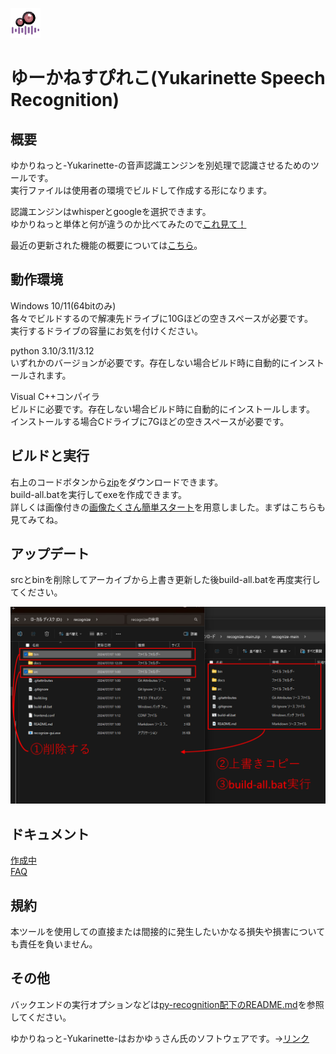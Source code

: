 ![_](docs/assets/icon48.png)  
# ゆーかねすぴれこ(Yukarinette Speech Recognition)

## 概要
ゆかりねっと-Yukarinette-の音声認識エンジンを別処理で認識させるためのツールです。  
実行ファイルは使用者の環境でビルドして作成する形になります。

認識エンジンはwhisperとgoogleを選択できます。  
ゆかりねっと単体と何が違うのか比べてみたので[これ見て！](docs/Overview.md)

最近の更新された機能の概要については[こちら](docs/NEW.md)。

## 動作環境
Windows 10/11(64bitのみ)  
各々でビルドするので解凍先ドライブに10Gほどの空きスペースが必要です。  
実行するドライブの容量にお気を付けください。

python 3.10/3.11/3.12  
いずれかのバージョンが必要です。存在しない場合ビルド時に自動的にインストールされます。

Visual C++コンパイラ  
ビルドに必要です。存在しない場合ビルド時に自動的にインストールします。  
インストールする場合Cドライブに7Gほどの空きスペースが必要です。


## ビルドと実行
右上のコードボタンから[zip](https://gitlab.com/HARUKei66494739/recognize/-/archive/main/recognize-main.zip)をダウンロードできます。  
build-all.batを実行してexeを作成できます。  
詳しくは画像付きの[画像たくさん簡単スタート](docs/KANTAN.md)を用意しました。まずはこちらも見てみてね。

## アップデート
srcとbinを削除してアーカイブから上書き更新した後build-all.batを再度実行してください。  

![_](docs/assets/update.png)

## ドキュメント
[作成中](docs/index.md)  
[FAQ](docs/FAQ.md) 

## 規約
本ツールを使用しての直接または間接的に発生したいかなる損失や損害についても責任を負いません。

## その他 
バックエンドの実行オプションなどは[py-recognition配下のREADME.md](src/py-recognition/README.md)を参照してください。  

ゆかりねっと-Yukarinette-はおかゆぅさん氏のソフトウェアです。→[リンク](http://www.okayulu.moe/)

